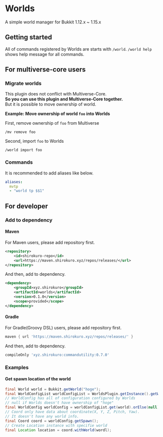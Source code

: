 # Worlds

A simple world manager for Bukkit 1.12.x ~ 1.15.x

## Getting started

All of commands registered by Worlds are starts with `/world`.
`/world help` shows help message for all commands.

## For multiverse-core users

### Migrate worlds

This plugin does not conflict with Multiverse-Core.  
**So you can use this plugin and Multiverse-Core together.**  
But it is possible to move ownership of world.

**Example: Move ownership of world `foo` into Worlds**

First, remove ownership of `foo` from Multiverse
```
/mv remove foo
```
Second, import `foo` to Worlds
```
/world import foo
```

### Commands

It is recommended to add aliases like below.

```yml
aliases:
  mvtp
  - "world tp $$1"
```

## For developer

### Add to dependency

#### Maven

For Maven users, please add repository first.
```xml
<repository>
    <id>shirokuro-repo</id>
    <url>https://maven.shirokuro.xyz/repos/releases/</url>
</repository>
```
And then, add to dependency.
```xml
<dependency>
    <groupId>xyz.shirokuro</groupId>
    <artifactId>worlds</artifactId>
    <version>0.1.0</version>
    <scope>provided</scope>
</dependency>
```

#### Gradle

For Gradle(Groovy DSL) users, please add repository first.
```groovy
maven { url 'https://maven.shirokuro.xyz/repos/releases/' }
```
And then, add to dependency.
```groovy
compileOnly 'xyz.shirokuro:commandutility:0.7.0'
```

### Examples

#### Get spawn location of the world

```java
final World world = Bukkit.getWorld("hoge");
final WorldConfigList worldConfigList = WorldsPlugin.getInstance().getWorldConfigList();
// WorldConfig has all of configuration configured by Worlds
// null if Worlds doesn't have ownership of "hoge"
final WorldConfig worldConfig = worldConfigList.get(world).orElse(null);
// Coord only have data about coordinate(X, Y, Z, Pitch, Yaw).
// It doesn't have any world info.
final Coord coord = worldConfig.getSpawn();
// Create Location instance with specifie world
final Location location = coord.withWorld(wordl);
```
